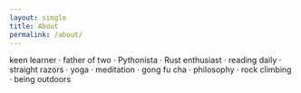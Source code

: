 ```yaml
---
layout: single
title: About
permalink: /about/
---
```


keen learner · father of two · Pythonista · Rust enthusiast · reading daily · straight razors · yoga · meditation · gong fu cha · philosophy · rock climbing · being outdoors
